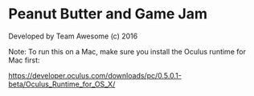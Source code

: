 Peanut Butter and Game Jam
===

Developed by Team Awesome (c) 2016


Note: To run this on a Mac, make sure you install the Oculus runtime for Mac first:

https://developer.oculus.com/downloads/pc/0.5.0.1-beta/Oculus_Runtime_for_OS_X/
